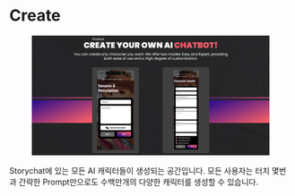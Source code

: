 # Create

<figure><img src="../.gitbook/assets/image (4).png" alt=""><figcaption></figcaption></figure>

Storychat에 있는 모든 AI 캐릭터들이 생성되는 공간입니다. 모든 사용자는 터치 몇번과 간략한 Prompt만으로도 수백만개의 다양한 캐릭터를 생성할 수 있습니다.
